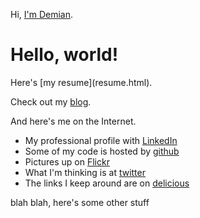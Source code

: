 Hi, [I'm Demian](about.html).  

<div class="hero-unit">
<h1>Hello, world!</h1>
Here's [my resume](resume.html).

Check out my [blog](/blog).
</div>

<div class="row">
<div class="span4">
And here's me on the Internet.

* My professional profile with [LinkedIn](http://www.linkedin.com/in/demian0311)
* Some of my code is hosted by [github](https://github.com/demian0311)
* Pictures up on [Flickr](http://www.flickr.com/photos/neidetcher)
* What I'm thinking is at [twitter](http://twitter.com/#!/demian0311)
* The links I keep around are on [delicious](http://www.delicious.com/demian0311)
</div>

<div class="span8">
blah blah, here's some other stuff
</div>
</div><!-- row -->

